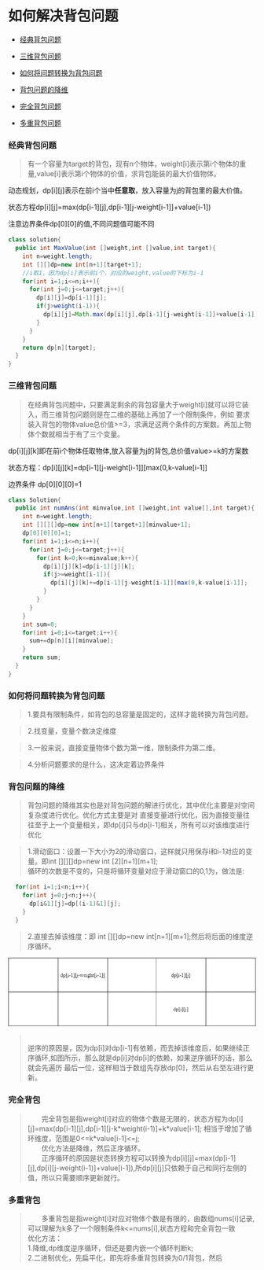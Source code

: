 # 如何解决背包问题

- [经典背包问题](#经典)


- [三维背包问题](#三维)


- [如何将问题转换为背包问题](#转换)


- [背包问题的降维](#降维) 


- [完全背包问题](#完全背包)


- [多重背包问题](#多重背包)



### <a name='经典'>经典背包问题</a>
  >有一个容量为target的背包，现有n个物体，weight[i]表示第i个物体的重量,value[i]表示第i个物体的价值，求背包能装的最大价值物体。
  
  动态规划，dp[i][j]表示在前i个当中**任意取**，放入容量为j的背包里的最大价值。
  
  状态方程dp[i][j]=max(dp[i-1][j],dp[i-1][j-weight[i-1]]+value[i-1])
  
  注意边界条件dp[0][0]的值,不同问题值可能不同
```java
class solution{
  public int MaxValue(int []weight,int []value,int target){
    int n=weight.length;
    int [][]dp=new int[n+1][target+1];
    //i取1，因为dp[i]表示前i个，对应的weight,value的下标为i-1
    for(int i=1;i<=n;i++){
      for(int j=0;j<=target;j++){
        dp[i][j]=dp[i-1][j];
        if(j>weight(i-1)){
          dp[i][j]=Math.max(dp[i][j],dp[i-1][j-weight[i-1]]+value[i-1]);
        }
      }
    }
    return dp[n][target];
  }
}
```

### <a name='三维'>三维背包问题</a>
  >在经典背包问题中，只要满足剩余的背包容量大于weight[i]就可以将它装入，而三维背包问题则是在二维的基础上再加了一个限制条件，例如
要求装入背包的物体value总价值>=3，求满足这两个条件的方案数。再加上物体个数就相当于有了三个变量。

  dp[i][j][k]即在前i个物体任取物体,放入容量为j的背包,总价值value>=k的方案数
  
  状态方程：dp[i][j][k]=dp[i-1][j-weight[i-1]][max(0,k-value[i-1]]
  
  边界条件 dp[0][0][0]=1
  
```java
class Solution{
  public int numAns(int minvalue,int []weight,int value[],int target){
    int n=weight.length;
    int [][][]dp=new int[n+1][target+1][minvalue+1];
    dp[0][0][0]=1;
    for(int i=1;i<=n;i++){
      for(int j=0;j<=target;j++){
        for(int k=0;k<=minvalue;k++){
          dp[i][j][k]=dp[i-1][j][k];
          if(j>=weight[i-1]){
            dp[i][j][k]+=dp[i-1][j-weight[i-1]][max(0,k-value[i-1]];
          }
        }
      }
    }
    int sum=0;
    for(int i=0;i<=target;i++){
      sum+=dp[n][i][minvalue];
    }
    return sum;
  }
}
```



### <a name='转换'>如何将问题转换为背包问题</a>
>1.要具有限制条件，如背包的总容量是固定的，这样才能转换为背包问题。

>2.找变量，变量个数决定维度

>3.一般来说，直接变量物体个数为第一维，限制条件为第二维。

>4.分析问题要求的是什么，这决定着边界条件

### <a name='降维'>背包问题的降维</a>
  >背包问题的降维其实也是对背包问题的解进行优化，其中优化主要是对空间复杂度进行优化。优化方式主要是对
  >直接变量进行优化，因为直接变量往往至于上一个变量相关，即dp[i]只与dp[i-1]相关，所有可以对该维度进行优化

> 1.滑动窗口：设置一下大小为2的滑动窗口，这样就只用保存i和i-1对应的变量。即int [][][]dp=new int [2][n+1][m+1];
> <br/>循环的次数是不变的，只是将循环变量对应于滑动窗口的0,1为，做法是:
```java
  for(int i=1;i<n;i++){
    for(int j=0;j<n;j++){
      dp[i&1][j]=dp[(i-1)&1][j];
    }
  }
```
>2.直接去掉该维度：即 int [][]dp=new int[n+1][m+1];然后将后面的维度逆序循环。

![](./背包问题.jpg)

> <br/>逆序的原因是，因为dp[i]对dp[i-1]有依赖，而去掉该维度后，如果继续正序循环,如图所示，那么就是dp[i]对dp[i]的依赖，如果逆序循环的话，那么就会先遍历
> 最后一位，这样相当于数组先存放dp[0]，然后从右至左进行更新。



### <a name='完全背包'>完全背包</a>
>&emsp;&emsp;完全背包是指weight[i]对应的物体个数是无限的，状态方程为dp[i][j]=max(dp[i-1][j],dp[i-1][j-k\*weight(i-1)]+k\*value[i-1];
> 相当于增加了循环维度，范围是0<=k\*value[i-1]<=j;
> <br/>&emsp;&emsp;优化方法是降维，然后正序循环。
> <br/>&emsp;&emsp;正序循环的原因是状态转换方程可以转换为dp[i][j]=max(dp[i-1][j],dp[i][j-weight(i-1)]+value[i-1]),所dp[i][j]只依赖于自己和同行左侧的值，所以只需要顺序更新就行。




### <a name='多重背包'>多重背包</a>

>&emsp;&emsp;多重背包是指weight[i]对应对物体个数是有限的，由数组nums[i]记录,可以理解为k多了一个限制条件k<=nums[i],状态方程和完全背包一致
><br/>优化方法：
><br/>1.降维,dp维度逆序循环，但还是要内嵌一个循环判断k;
><br/>2.二进制优化，先扁平化，即先将多重背包转换为0/1背包，然后
